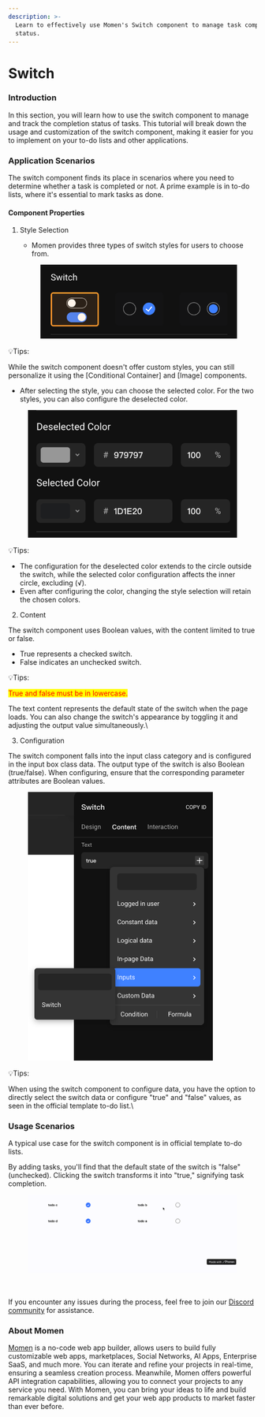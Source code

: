 ```yaml
---
description: >-
  Learn to effectively use Momen's Switch component to manage task completion
  status.
---
```


# Switch

### Introduction

In this section, you will learn how to use the switch component to manage and track the completion status of tasks. This tutorial will break down the usage and customization of the switch component, making it easier for you to implement on your to-do lists and other applications.

### Application Scenarios

The switch component finds its place in scenarios where you need to determine whether a task is completed or not. A prime example is in to-do lists, where it's essential to mark tasks as done.

#### Component Properties

1.  Style Selection

    * Momen provides three types of switch styles for users to choose from.



    <figure><img src="../../../.gitbook/assets/1 (37).png" alt="Three types of switches in Momen."><figcaption></figcaption></figure>

💡Tips:

While the switch component doesn't offer custom styles, you can still personalize it using the \[Conditional Container] and \[Image] components.



* After selecting the style, you can choose the selected color. For the two styles, you can also configure the deselected color.

<figure><img src="../../../.gitbook/assets/2 (32).png" alt="Selected color with deselected color."><figcaption></figcaption></figure>

💡Tips:

* The configuration for the deselected color extends to the circle outside the switch, while the selected color configuration affects the inner circle, excluding (√).
* Even after configuring the color, changing the style selection will retain the chosen colors.



2. Content

The switch component uses Boolean values, with the content limited to true or false.

* True represents a checked switch.
* False indicates an unchecked switch.

💡Tips:

<mark style="color:red;">True and false must be in lowercase.</mark>

The text content represents the default state of the switch when the page loads. You can also change the switch's appearance by toggling it and adjusting the output value simultaneously.\


3. Configuration

The switch component falls into the input class category and is configured in the input box class data. The output type of the switch is also Boolean (true/false). When configuring, ensure that the corresponding parameter attributes are Boolean values.

<figure><img src="../../../.gitbook/assets/3 (25).png" alt="Make sure the input type of the switch is Boolean." width="375"><figcaption></figcaption></figure>

💡Tips:

When using the switch component to configure data, you have the option to directly select the switch data or configure "true" and "false" values, as seen in the official template to-do list.\


### Usage Scenarios

A typical use case for the switch component is in official template to-do lists.

By adding tasks, you'll find that the default state of the switch is "false" (unchecked). Clicking the switch transforms it into "true," signifying task completion.

<figure><img src="../../../.gitbook/assets/4 (2).gif" alt="Effective demonstration."><figcaption></figcaption></figure>

\
\
If you encounter any issues during the process, feel free to join our [Discord community](https://discord.com/invite/UCyhySSXfz) for assistance.

### About Momen

[Momen](https://momen.app/?channel=blog-about) is a no-code web app builder, allows users to build fully customizable web apps, marketplaces, Social Networks, AI Apps, Enterprise SaaS, and much more. You can iterate and refine your projects in real-time, ensuring a seamless creation process. Meanwhile, Momen offers powerful API integration capabilities, allowing you to connect your projects to any service you need. With Momen, you can bring your ideas to life and build remarkable digital solutions and get your web app products to market faster than ever before.
